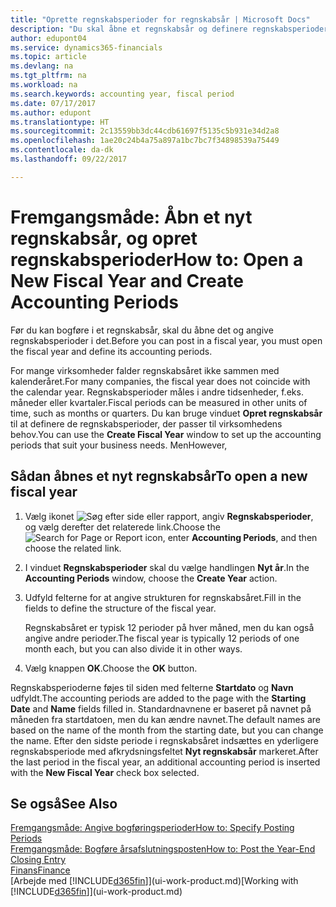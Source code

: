 ```yaml
---
title: "Oprette regnskabsperioder for regnskabsår | Microsoft Docs"
description: "Du skal åbne et regnskabsår og definere regnskabsperioder, før du kan bogføre et regnskabsår."
author: edupont04
ms.service: dynamics365-financials
ms.topic: article
ms.devlang: na
ms.tgt_pltfrm: na
ms.workload: na
ms.search.keywords: accounting year, fiscal period
ms.date: 07/17/2017
ms.author: edupont
ms.translationtype: HT
ms.sourcegitcommit: 2c13559bb3dc44cdb61697f5135c5b931e34d2a8
ms.openlocfilehash: 1ae20c24b4a75a897a1bc7bc7f34898539a75449
ms.contentlocale: da-dk
ms.lasthandoff: 09/22/2017

---
```

# <a name="how-to-open-a-new-fiscal-year-and-create-accounting-periods"></a><span data-ttu-id="7ee07-103">Fremgangsmåde: Åbn et nyt regnskabsår, og opret regnskabsperioder</span><span class="sxs-lookup"><span data-stu-id="7ee07-103">How to: Open a New Fiscal Year and Create Accounting Periods</span></span>
<span data-ttu-id="7ee07-104">Før du kan bogføre i et regnskabsår, skal du åbne det og angive regnskabsperioder i det.</span><span class="sxs-lookup"><span data-stu-id="7ee07-104">Before you can post in a fiscal year, you must open the fiscal year and define its accounting periods.</span></span>  

<span data-ttu-id="7ee07-105">For mange virksomheder falder regnskabsåret ikke sammen med kalenderåret.</span><span class="sxs-lookup"><span data-stu-id="7ee07-105">For many companies, the fiscal year does not coincide with the calendar year.</span></span> <span data-ttu-id="7ee07-106">Regnskabsperioder måles i andre tidsenheder, f.eks. måneder eller kvartaler.</span><span class="sxs-lookup"><span data-stu-id="7ee07-106">Fiscal periods can be measured in other units of time, such as months or quarters.</span></span> <span data-ttu-id="7ee07-107">Du kan bruge vinduet **Opret regnskabsår** til at definere de regnskabsperioder, der passer til virksomhedens behov.</span><span class="sxs-lookup"><span data-stu-id="7ee07-107">You can use the **Create Fiscal Year** window to set up the accounting periods that suit your business needs.</span></span> <span data-ttu-id="7ee07-108">Men</span><span class="sxs-lookup"><span data-stu-id="7ee07-108">However,</span></span>   

## <a name="to-open-a-new-fiscal-year"></a><span data-ttu-id="7ee07-109">Sådan åbnes et nyt regnskabsår</span><span class="sxs-lookup"><span data-stu-id="7ee07-109">To open a new fiscal year</span></span>
1. <span data-ttu-id="7ee07-110">Vælg ikonet ![Søg efter side eller rapport](media/ui-search/search_small.png "Ikonet Søg efter side eller rapport"), angiv **Regnskabsperioder**, og vælg derefter det relaterede link.</span><span class="sxs-lookup"><span data-stu-id="7ee07-110">Choose the ![Search for Page or Report](media/ui-search/search_small.png "Search for Page or Report icon") icon, enter **Accounting Periods**, and then choose the related link.</span></span>
2. <span data-ttu-id="7ee07-111">I vinduet **Regnskabsperioder** skal du vælge handlingen **Nyt år**.</span><span class="sxs-lookup"><span data-stu-id="7ee07-111">In the **Accounting Periods** window, choose the **Create Year** action.</span></span>
3. <span data-ttu-id="7ee07-112">Udfyld felterne for at angive strukturen for regnskabsåret.</span><span class="sxs-lookup"><span data-stu-id="7ee07-112">Fill in the fields to define the structure of the fiscal year.</span></span>

    <span data-ttu-id="7ee07-113">Regnskabsåret er typisk 12 perioder på hver måned, men du kan også angive andre perioder.</span><span class="sxs-lookup"><span data-stu-id="7ee07-113">The fiscal year is typically 12 periods of one month each, but you can also divide it in other ways.</span></span>
4. <span data-ttu-id="7ee07-114">Vælg knappen **OK**.</span><span class="sxs-lookup"><span data-stu-id="7ee07-114">Choose the **OK** button.</span></span>

<span data-ttu-id="7ee07-115">Regnskabsperioderne føjes til siden med felterne **Startdato** og **Navn** udfyldt.</span><span class="sxs-lookup"><span data-stu-id="7ee07-115">The accounting periods are added to the page with the **Starting Date** and **Name** fields filled in.</span></span> <span data-ttu-id="7ee07-116">Standardnavnene er baseret på navnet på måneden fra startdatoen, men du kan ændre navnet.</span><span class="sxs-lookup"><span data-stu-id="7ee07-116">The default names are based on the name of the month from the starting date, but you can change the name.</span></span> <span data-ttu-id="7ee07-117">Efter den sidste periode i regnskabsåret indsættes en yderligere regnskabsperiode med afkrydsningsfeltet **Nyt regnskabsår** markeret.</span><span class="sxs-lookup"><span data-stu-id="7ee07-117">After the last period in the fiscal year, an additional accounting period is inserted with the **New Fiscal Year** check box selected.</span></span>  


## <a name="see-also"></a><span data-ttu-id="7ee07-118">Se også</span><span class="sxs-lookup"><span data-stu-id="7ee07-118">See Also</span></span>
[<span data-ttu-id="7ee07-119">Fremgangsmåde: Angive bogføringsperioder</span><span class="sxs-lookup"><span data-stu-id="7ee07-119">How to: Specify Posting Periods</span></span>](finance-how-specify-posting-periods.md)  
[<span data-ttu-id="7ee07-120">Fremgangsmåde: Bogføre årsafslutningsposten</span><span class="sxs-lookup"><span data-stu-id="7ee07-120">How to: Post the Year-End Closing Entry</span></span>](year-how-post-year-end-close-entry.md)  
[<span data-ttu-id="7ee07-121">Finans</span><span class="sxs-lookup"><span data-stu-id="7ee07-121">Finance</span></span>](finance.md)  
<span data-ttu-id="7ee07-122">[Arbejde med [!INCLUDE[d365fin](includes/d365fin_md.md)]](ui-work-product.md)</span><span class="sxs-lookup"><span data-stu-id="7ee07-122">[Working with [!INCLUDE[d365fin](includes/d365fin_md.md)]](ui-work-product.md)</span></span>

